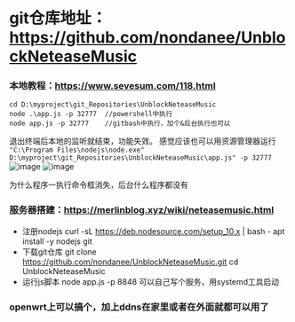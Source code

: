 # git仓库地址：https://github.com/nondanee/UnblockNeteaseMusic

### 本地教程：https://www.sevesum.com/118.html
```
cd D:\myproject\git_Repositories\UnblockNeteaseMusic
node .\app.js -p 32777 	//powershell中执行
node app.js -p 32777	//gitbash中执行，加个&后台执行也可以
```
退出终端后本地的监听就结束，功能失效。
感觉应该也可以用资源管理器运行
``` "C:\Program Files\nodejs\node.exe" D:\myproject\git_Repositories\UnblockNeteaseMusic\app.js" -p 32777 ```
![image](https://user-images.githubusercontent.com/18462281/113167190-0f92b080-9276-11eb-8dc2-90a89d8eb785.png)
![image](https://user-images.githubusercontent.com/18462281/113167244-1caf9f80-9276-11eb-8f2a-1f93c806ec7d.png)

为什么程序一执行命令框消失，后台什么程序都没有


### 服务器搭建：https://merlinblog.xyz/wiki/neteasemusic.html
- 注册nodejs
curl -sL https://deb.nodesource.com/setup_10.x | bash -
apt install -y nodejs git 
- 下载git仓库
git clone https://github.com/nondanee/UnblockNeteaseMusic.git
cd UnblockNeteaseMusic
- 运行js脚本
node app.js -p 8848
可以自己写个服务，用systemd工具启动

### openwrt上可以搞个，加上ddns在家里或者在外面就都可以用了
